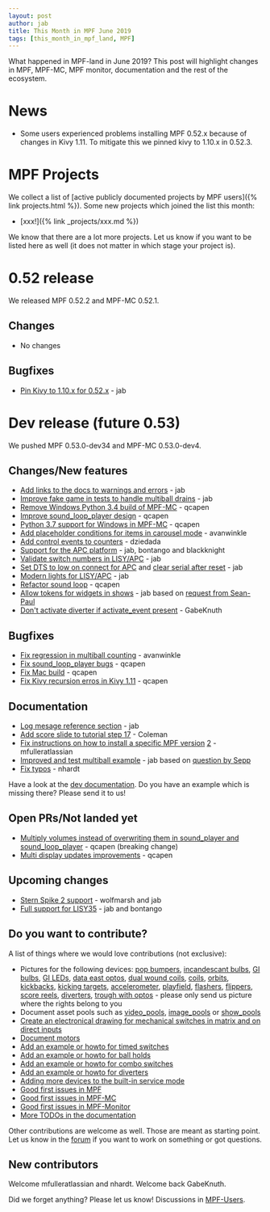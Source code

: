 ```yaml
---
layout: post
author: jab
title: This Month in MPF June 2019
tags: [this_month_in_mpf_land, MPF]
---
```

What happened in MPF-land in June 2019?
This post will highlight changes in MPF, MPF-MC, MPF monitor, documentation
and the rest of the ecosystem.

# News

* Some users experienced problems installing MPF 0.52.x because of changes in Kivy 1.11.
  To mitigate this we pinned kivy to 1.10.x in 0.52.3.


# MPF Projects

We collect a list of [active publicly documented projects by MPF users]({% link projects.html %}).
Some new projects which joined the list this month:

* [xxx!]({% link _projects/xxx.md %})

We know that there are a lot more projects. Let us know if you want to be listed here as well (it does not matter in which stage your project is).

# 0.52 release

We released MPF 0.52.2 and MPF-MC 0.52.1.

## Changes

* No changes

## Bugfixes

* [Pin Kivy to 1.10.x for 0.52.x](https://github.com/missionpinball/mpf-mc/commit/1367d64240873513ca6faa6908b96d5484c5229a) - jab

# Dev release (future 0.53)

We pushed MPF 0.53.0-dev34 and MPF-MC 0.53.0-dev4.

## Changes/New features

* [Add links to the docs to warnings and errors](https://github.com/missionpinball/mpf/pull/1380) - jab
* [Improve fake game in tests to handle multiball drains](https://github.com/missionpinball/mpf/commit/458927fca909510ef5df643e6947a886862a2aa9) - jab
* [Remove Windows Python 3.4 build of MPF-MC](https://github.com/missionpinball/mpf-mc/commit/ad6e0fdb5bcd4bdad142b1ac563696f61b60733d) - qcapen
* [Improve sound_loop_player design](https://github.com/missionpinball/mpf-mc/pull/374) - qcapen
* [Python 3.7 support for Windows in MPF-MC](https://github.com/missionpinball/mpf-mc/commit/4dda4261fe527fec829e9e3e3488af8e407a7daf) - qcapen
* [Add placeholder conditions for items in carousel mode](https://github.com/missionpinball/mpf/pull/1381) - avanwinkle
* [Add control events to counters](https://github.com/missionpinball/mpf/pull/1342) - dziedada
* [Support for the APC platform](https://github.com/missionpinball/mpf/issues/1345) - jab, bontango and blackknight
* [Validate switch numbers in LISY/APC](https://github.com/missionpinball/mpf/commit/b39bc2759eb83bb1160ca0b3a70247ddeb4aa7a9) - jab
* [Set DTS to low on connect for APC](https://github.com/missionpinball/mpf/commit/43f0585fcc75535435085189ec1f66128c308db5) and [clear serial after reset](https://github.com/missionpinball/mpf/commit/4f1198fd3302ebd1fe8aefa2455056975ac1d065) - jab
* [Modern lights for LISY/APC](https://github.com/missionpinball/mpf/commit/39642c7b3540005e8a4f775805302a8e4dadb484) - jab
* [Refactor sound loop](https://github.com/missionpinball/mpf-mc/pull/374) - qcapen
* [Allow tokens for widgets in shows](https://github.com/missionpinball/mpf/commit/4782dde5fca0f57603d0c82d221a1947887a6cd6) - jab based on [request from Sean-Paul](https://groups.google.com/forum/#!topic/mpf-users/lUd6Z2lU_eo)
* [Don't activate diverter if activate_event present](https://github.com/missionpinball/mpf/pull/1386) - GabeKnuth
 
## Bugfixes

* [Fix regression in multiball counting](https://github.com/missionpinball/mpf/pull/1377) - avanwinkle
* [Fix sound_loop_player bugs](https://github.com/missionpinball/mpf-mc/commit/f14b5214246188e3cd61d9eef2193f17ff9548e5) - qcapen
* [Fix Mac build](https://github.com/missionpinball/mpf-mc/commit/2bd209465b6b599f2ae937892e909cf1470fd5fd) - qcapen
* [Fix Kivy recursion erros in Kivy 1.11](https://github.com/missionpinball/mpf-mc/commit/2fb90742c458d45be17388b0932d29569ba472c3) - qcapen

## Documentation

* [Log mesage reference section](https://github.com/missionpinball/mpf-docs/commit/30258abce59ea1d810827fdcc178938073394f26) - jab
* [Add score slide to tutorial step 17](https://github.com/missionpinball/mpf-docs/pull/237) - Coleman
* [Fix instructions on how to install a specific MPF version](https://github.com/missionpinball/mpf-docs/pull/238) [2](https://github.com/missionpinball/mpf-docs/pull/239) - mfulleratlassian
* [Improved and test multiball example](https://github.com/missionpinball/mpf-docs/commit/c5fef8549bd30a2287fe6ef4fb6a31bf4205e27b) - jab based on [question by Sepp](https://groups.google.com/forum/#!topic/mpf-users/bn-U8Q91K0U)
* [Fix typos](https://github.com/missionpinball/mpf-docs/pull/240) - nhardt

Have a look at the [dev documentation](http://docs.missionpinball.org/en/dev/).
Do you have an example which is missing there? Please send it to us!

## Open PRs/Not landed yet

* [Multiply volumes instead of overwriting them in sound_player and sound_loop_player](https://github.com/missionpinball/mpf-mc/pull/333) - qcapen (breaking change)
* [Multi display updates improvements](https://github.com/missionpinball/mpf-mc/pull/323) - qcapen

## Upcoming changes

* [Stern Spike 2 support](https://github.com/missionpinball/mpf/issues/1246) - wolfmarsh and jab
* [Full support for LISY35](https://github.com/missionpinball/mpf/issues/1218) - jab and bontango

## Do you want to contribute?

A list of things where we would love contributions (not exclusive):

* Pictures for the following devices: [pop bumpers](http://docs.missionpinball.org/en/dev/mechs/pop_bumpers/index.html),
  [incandescant bulbs](http://docs.missionpinball.org/en/dev/mechs/lights/matrix_lights.html),
  [GI bulbs](http://docs.missionpinball.org/en/dev/mechs/lights/gis.html),
  [GI LEDs](http://docs.missionpinball.org/en/dev/mechs/lights/gis.html),
  [data east optos](http://docs.missionpinball.org/en/dev/mechs/switches/optos.html),
  [dual wound coils](http://docs.missionpinball.org/en/dev/mechs/coils/dual_wound_coils.html),
  [coils](http://docs.missionpinball.org/en/dev/mechs/coils/index.html),
  [orbits](http://docs.missionpinball.org/en/dev/mechs/loops/index.html),
  [kickbacks](http://docs.missionpinball.org/en/dev/mechs/kickbacks/index.html),
  [kicking targets](http://docs.missionpinball.org/en/dev/mechs/targets/kicking_targets/index.html),
  [accelerometer](http://docs.missionpinball.org/en/dev/mechs/accelerometers/index.html),
  [playfield](http://docs.missionpinball.org/en/dev/mechs/playfields/index.html),
  [flashers](http://docs.missionpinball.org/en/dev/mechs/lights/flashers.html),
  [flippers](http://docs.missionpinball.org/en/dev/mechs/flippers/index.html),
  [score reels](http://docs.missionpinball.org/en/dev/mechs/score_reels/index.html),
  [diverters](http://docs.missionpinball.org/en/dev/mechs/diverters/index.html),
  [trough with optos](http://docs.missionpinball.org/en/dev/mechs/troughs/index.html) - please only send us picture where the rights belong to you
* Document asset pools such as [video_pools](http://docs.missionpinball.org/en/dev/config/video_pools.html), [image_pools](http://docs.missionpinball.org/en/dev/config/image_pools.html) or [show_pools](http://docs.missionpinball.org/en/dev/config/show_pools.html)
* [Create an electronical drawing for mechanical switches in matrix and on direct inputs](http://docs.missionpinball.org/en/dev/mechs/switches/mechanical_switches.html)
* [Document motors](http://docs.missionpinball.org/en/dev/mechs/motors/index.html)
* [Add an example or howto for timed switches](http://docs.missionpinball.org/en/dev/game_logic/timed_switches/index.html)
* [Add an example or howto for ball holds](http://docs.missionpinball.org/en/dev/game_logic/ball_holds/index.html)
* [Add an example or howto for combo switches](http://docs.missionpinball.org/en/dev/game_logic/combo_switches/index.html)
* [Add an example or howto for diverters](http://docs.missionpinball.org/en/dev/mechs/diverters/index.html)
* [Adding more devices to the built-in service mode](https://github.com/missionpinball/mpf/issues/693)
* [Good first issues in MPF](https://github.com/missionpinball/mpf/issues?q=is%3Aissue+is%3Aopen+label%3A%22good+first+issue%22)
* [Good first issues in MPF-MC](https://github.com/missionpinball/mpf-mc/issues?q=is%3Aissue+is%3Aopen+label%3A%22help+wanted%22)
* [Good first issues in MPF-Monitor](https://github.com/missionpinball/mpf-monitor/issues?q=is%3Aissue+is%3Aopen+label%3A%22help+wanted%22)
* [More TODOs in the documentation](http://docs.missionpinball.org/en/dev/search.html?q=help_us_to_write_it&check_keywords=yes&area=default)

Other contributions are welcome as well.
Those are meant as starting point.
Let us know in the [forum](https://groups.google.com/forum/#!forum/mpf-users)
if you want to work on something or got questions.

## New contributors

Welcome mfulleratlassian and nhardt. Welcome back GabeKnuth.

Did we forget anything? Please let us know!
Discussions in [MPF-Users](https://groups.google.com/forum/#!forum/mpf-users).
